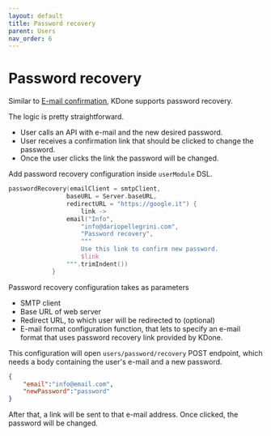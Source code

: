 ```yaml
---
layout: default
title: Password recovery
parent: Users
nav_order: 6
---
```


# Password recovery

Similar to [E-mail confirmation](email_confirmation.md), KDone supports password recovery.

The logic is pretty straightforward.
- User calls an API with e-mail and the new desired password.
- User receives a confirmation link that should be clicked to change the password.
- Once the user clicks the link the password will be changed.

Add password recovery configuration inside `userModule` DSL.
```kotlin
passwordRecovery(emailClient = smtpClient,
                baseURL = Server.baseURL,
                redirectURL = "https://google.it") {
                    link ->
                email("Info",
                    "info@dariopellegrini.com",
                    "Password recovery",
                    """
                    Use this link to confirm new password.
                    $link
                """.trimIndent())
            }
```

Password recovery configuration takes as parameters
- SMTP client
- Base URL of web server
- Redirect URL, to which user will be redirected to (optional)
- E-mail format configuration function, that lets to specify an e-mail format that uses password recovery link provided by KDone.

This configuration will open `users/password/recovery` POST endpoint, which needs a body containing the user's e-mail and a new password.  
```json
{
	"email":"info@email.com",
	"newPassword":"password"
}
```

After that, a link will be sent to that e-mail address. Once clicked, the password will be changed.
